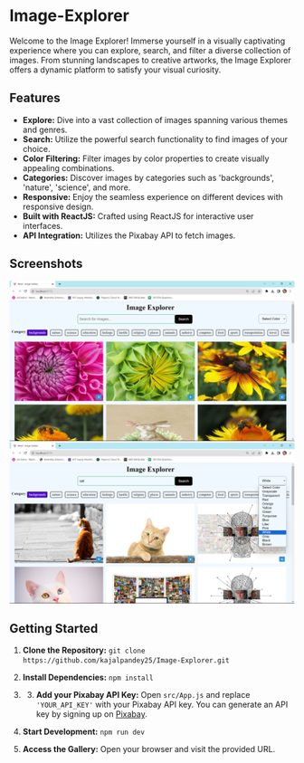# Image-Explorer

Welcome to the Image Explorer! Immerse yourself in a visually captivating experience where you can explore, search, and filter a diverse collection of images. From stunning landscapes to creative artworks, the Image Explorer offers a dynamic platform to satisfy your visual curiosity.

## Features

- **Explore:** Dive into a vast collection of images spanning various themes and genres.
- **Search:** Utilize the powerful search functionality to find images of your choice.
- **Color Filtering:** Filter images by color properties to create visually appealing combinations.
- **Categories:** Discover images by categories such as 'backgrounds', 'nature', 'science', and more.
- **Responsive:** Enjoy the seamless experience on different devices with responsive design.
- **Built with ReactJS:** Crafted using ReactJS for interactive user interfaces.
- **API Integration:** Utilizes the Pixabay API to fetch images.

## Screenshots

![Screenshot 1](public/1.png)
![Screenshot 1](public/2.png)

## Getting Started

1. **Clone the Repository:** `git clone https://github.com/kajalpandey25/Image-Explorer.git`

2. **Install Dependencies:** `npm install`

3. 3. **Add your Pixabay API Key:** Open `src/App.js` and replace `'YOUR_API_KEY'` with your Pixabay API key. You can generate an API key by signing up on [Pixabay](https://pixabay.com/api/docs/).

4. **Start Development:** `npm run dev`

5. **Access the Gallery:** Open your browser and visit the provided URL.
